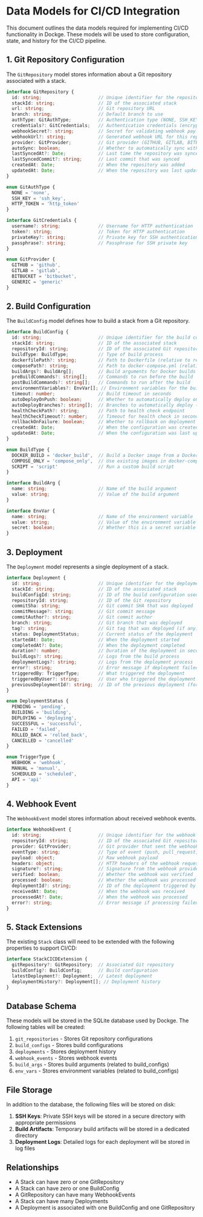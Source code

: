 # Data Models for CI/CD Integration

This document outlines the data models required for implementing CI/CD functionality in Dockge. These models will be used to store configuration, state, and history for the CI/CD pipeline.

## 1. Git Repository Configuration

The `GitRepository` model stores information about a Git repository associated with a stack.

```typescript
interface GitRepository {
  id: string;                     // Unique identifier for the repository
  stackId: string;                // ID of the associated stack
  url: string;                    // Git repository URL
  branch: string;                 // Default branch to use
  authType: GitAuthType;          // Authentication type (NONE, SSH_KEY, HTTP_TOKEN)
  credentials?: GitCredentials;   // Authentication credentials (encrypted)
  webhookSecret?: string;         // Secret for validating webhook payloads
  webhookUrl?: string;            // Generated webhook URL for this repository
  provider: GitProvider;          // Git provider (GITHUB, GITLAB, BITBUCKET, GENERIC)
  autoSync: boolean;              // Whether to automatically sync with the repository
  lastSyncedAt?: Date;            // Last time the repository was synced
  lastSyncedCommit?: string;      // Last commit that was synced
  createdAt: Date;                // When the repository was added
  updatedAt: Date;                // When the repository was last updated
}

enum GitAuthType {
  NONE = 'none',
  SSH_KEY = 'ssh_key',
  HTTP_TOKEN = 'http_token'
}

interface GitCredentials {
  username?: string;              // Username for HTTP authentication
  token?: string;                 // Token for HTTP authentication
  privateKey?: string;            // Private key for SSH authentication
  passphrase?: string;            // Passphrase for SSH private key
}

enum GitProvider {
  GITHUB = 'github',
  GITLAB = 'gitlab',
  BITBUCKET = 'bitbucket',
  GENERIC = 'generic'
}
```

## 2. Build Configuration

The `BuildConfig` model defines how to build a stack from a Git repository.

```typescript
interface BuildConfig {
  id: string;                     // Unique identifier for the build configuration
  stackId: string;                // ID of the associated stack
  repositoryId: string;           // ID of the associated Git repository
  buildType: BuildType;           // Type of build process
  dockerfilePath?: string;        // Path to Dockerfile (relative to repository root)
  composePath?: string;           // Path to docker-compose.yml (relative to repository root)
  buildArgs?: BuildArg[];         // Build arguments for Docker builds
  preBuildCommands?: string[];    // Commands to run before the build
  postBuildCommands?: string[];   // Commands to run after the build
  environmentVariables?: EnvVar[]; // Environment variables for the build
  timeout: number;                // Build timeout in seconds
  autoDeployOnPush: boolean;      // Whether to automatically deploy on push
  autoDeployBranches?: string[];  // Branches to automatically deploy (regex patterns)
  healthCheckPath?: string;       // Path to health check endpoint
  healthCheckTimeout?: number;    // Timeout for health check in seconds
  rollbackOnFailure: boolean;     // Whether to rollback on deployment failure
  createdAt: Date;                // When the configuration was created
  updatedAt: Date;                // When the configuration was last updated
}

enum BuildType {
  DOCKER_BUILD = 'docker_build',  // Build a Docker image from a Dockerfile
  COMPOSE_ONLY = 'compose_only',  // Use existing images in docker-compose.yml
  SCRIPT = 'script'               // Run a custom build script
}

interface BuildArg {
  name: string;                   // Name of the build argument
  value: string;                  // Value of the build argument
}

interface EnvVar {
  name: string;                   // Name of the environment variable
  value: string;                  // Value of the environment variable
  secret: boolean;                // Whether this is a secret variable
}
```

## 3. Deployment

The `Deployment` model represents a single deployment of a stack.

```typescript
interface Deployment {
  id: string;                     // Unique identifier for the deployment
  stackId: string;                // ID of the associated stack
  buildConfigId: string;          // ID of the build configuration used
  repositoryId: string;           // ID of the Git repository
  commitSha: string;              // Git commit SHA that was deployed
  commitMessage?: string;         // Git commit message
  commitAuthor?: string;          // Git commit author
  branch: string;                 // Git branch that was deployed
  tag?: string;                   // Git tag that was deployed (if any)
  status: DeploymentStatus;       // Current status of the deployment
  startedAt: Date;                // When the deployment started
  completedAt?: Date;             // When the deployment completed
  duration?: number;              // Duration of the deployment in seconds
  buildLogs?: string;             // Logs from the build process
  deploymentLogs?: string;        // Logs from the deployment process
  error?: string;                 // Error message if deployment failed
  triggeredBy: TriggerType;       // What triggered the deployment
  triggeredByUser?: string;       // User who triggered the deployment (if manual)
  previousDeploymentId?: string;  // ID of the previous deployment (for rollbacks)
}

enum DeploymentStatus {
  PENDING = 'pending',
  BUILDING = 'building',
  DEPLOYING = 'deploying',
  SUCCESSFUL = 'successful',
  FAILED = 'failed',
  ROLLED_BACK = 'rolled_back',
  CANCELLED = 'cancelled'
}

enum TriggerType {
  WEBHOOK = 'webhook',
  MANUAL = 'manual',
  SCHEDULED = 'scheduled',
  API = 'api'
}
```

## 4. Webhook Event

The `WebhookEvent` model stores information about received webhook events.

```typescript
interface WebhookEvent {
  id: string;                     // Unique identifier for the webhook event
  repositoryId: string;           // ID of the associated Git repository
  provider: GitProvider;          // Git provider that sent the webhook
  eventType: string;              // Type of event (push, pull_request, etc.)
  payload: object;                // Raw webhook payload
  headers: object;                // HTTP headers of the webhook request
  signature?: string;             // Signature from the webhook provider
  verified: boolean;              // Whether the webhook was verified
  processed: boolean;             // Whether the webhook was processed
  deploymentId?: string;          // ID of the deployment triggered by this webhook
  receivedAt: Date;               // When the webhook was received
  processedAt?: Date;             // When the webhook was processed
  error?: string;                 // Error message if processing failed
}
```

## 5. Stack Extensions

The existing `Stack` class will need to be extended with the following properties to support CI/CD:

```typescript
interface StackCICDExtension {
  gitRepository?: GitRepository;  // Associated Git repository
  buildConfig?: BuildConfig;      // Build configuration
  latestDeployment?: Deployment;  // Latest deployment
  deploymentHistory?: Deployment[]; // Deployment history
}
```

## Database Schema

These models will be stored in the SQLite database used by Dockge. The following tables will be created:

1. `git_repositories` - Stores Git repository configurations
2. `build_configs` - Stores build configurations
3. `deployments` - Stores deployment history
4. `webhook_events` - Stores webhook events
5. `build_args` - Stores build arguments (related to build_configs)
6. `env_vars` - Stores environment variables (related to build_configs)

## File Storage

In addition to the database, the following files will be stored on disk:

1. **SSH Keys**: Private SSH keys will be stored in a secure directory with appropriate permissions
2. **Build Artifacts**: Temporary build artifacts will be stored in a dedicated directory
3. **Deployment Logs**: Detailed logs for each deployment will be stored in log files

## Relationships

- A Stack can have zero or one GitRepository
- A Stack can have zero or one BuildConfig
- A GitRepository can have many WebhookEvents
- A Stack can have many Deployments
- A Deployment is associated with one BuildConfig and one GitRepository
